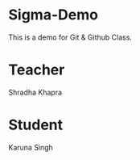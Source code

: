 # Sigma-Demo
This is a demo for Git &amp; Github Class.

# Teacher
Shradha Khapra

# Student
Karuna Singh